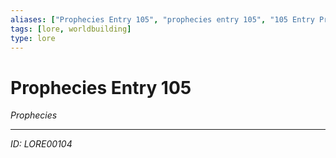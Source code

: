 ```yaml
---
aliases: ["Prophecies Entry 105", "prophecies entry 105", "105 Entry Prophecies"]
tags: [lore, worldbuilding]
type: lore
---
```


# Prophecies Entry 105

*Prophecies*

---
*ID: LORE00104*